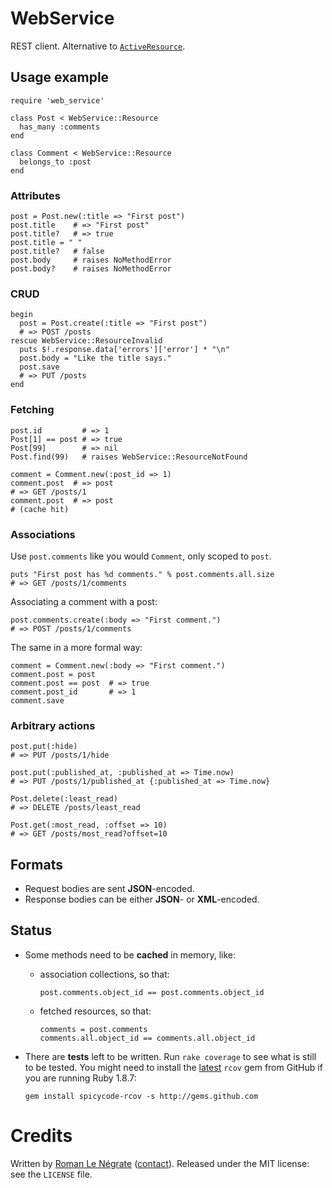 # WebService

REST client. Alternative to [`ActiveResource`](http://api.rubyonrails.org/classes/ActiveResource/Base.html).

## Usage example

    require 'web_service'
    
    class Post < WebService::Resource
      has_many :comments
    end
    
    class Comment < WebService::Resource
      belongs_to :post
    end

### Attributes

    post = Post.new(:title => "First post")
    post.title    # => "First post"
    post.title?   # => true
    post.title = " "
    post.title?   # false
    post.body     # raises NoMethodError
    post.body?    # raises NoMethodError

### CRUD

    begin
      post = Post.create(:title => "First post")
      # => POST /posts
    rescue WebService::ResourceInvalid
      puts $!.response.data['errors']['error'] * "\n"
      post.body = "Like the title says."
      post.save
      # => PUT /posts
    end

### Fetching

    post.id         # => 1
    Post[1] == post # => true
    Post[99]        # => nil
    Post.find(99)   # raises WebService::ResourceNotFound
    
    comment = Comment.new(:post_id => 1)
    comment.post  # => post
    # => GET /posts/1
    comment.post  # => post
    # (cache hit)

### Associations

Use `post.comments` like you would `Comment`, only scoped to `post`.

    puts "First post has %d comments." % post.comments.all.size
    # => GET /posts/1/comments

Associating a comment with a post:

    post.comments.create(:body => "First comment.")
    # => POST /posts/1/comments

The same in a more formal way:

    comment = Comment.new(:body => "First comment.")
    comment.post = post
    comment.post == post  # => true
    comment.post_id       # => 1
    comment.save

### Arbitrary actions

    post.put(:hide)
    # => PUT /posts/1/hide
    
    post.put(:published_at, :published_at => Time.now)
    # => PUT /posts/1/published_at {:published_at => Time.now}
    
    Post.delete(:least_read)
    # => DELETE /posts/least_read
    
    Post.get(:most_read, :offset => 10)
    # => GET /posts/most_read?offset=10

## Formats

* Request bodies are sent **JSON**-encoded.
* Response bodies can be either **JSON**- or **XML**-encoded.

## Status

* Some methods need to be **cached** in memory, like:

  * association collections, so that:

        post.comments.object_id == post.comments.object_id

  * fetched resources, so that:

        comments = post.comments
        comments.all.object_id == comments.all.object_id

* There are **tests** left to be written. Run `rake coverage` to see what is still to be tested. You might need to install the [latest](http://github.com/spicycode/rcov) `rcov` gem from GitHub if you are running Ruby 1.8.7:

      gem install spicycode-rcov -s http://gems.github.com


# Credits

Written by [Roman Le Négrate](http://roman.flucti.com) ([contact](mailto:roman.lenegrate@gmail.com)). Released under the MIT license: see the `LICENSE` file.
